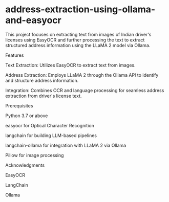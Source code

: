 # address-extraction-using-ollama-and-easyocr

This project focuses on extracting text from images of Indian driver's licenses using EasyOCR and further processing the text to extract structured address information using the LLaMA 2 model via Ollama.

Features

Text Extraction: Utilizes EasyOCR to extract text from images.

Address Extraction: Employs LLaMA 2 through the Ollama API to identify and structure address information.

Integration: Combines OCR and language processing for seamless address extraction from driver's license text.

Prerequisites

Python 3.7 or above

easyocr for Optical Character Recognition

langchain for building LLM-based pipelines

langchain-ollama for integration with LLaMA 2 via Ollama

Pillow for image processing

Acknowledgments

EasyOCR

LangChain

Ollama
